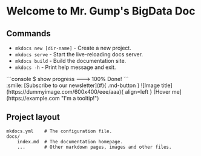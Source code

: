 # Welcome to Mr. Gump's BigData Doc

## Commands

* `mkdocs new [dir-name]` - Create a new project.
* `mkdocs serve` - Start the live-reloading docs server.
* `mkdocs build` - Build the documentation site.
* `mkdocs -h` - Print help message and exit.

<div class="termy">
```console
$ show progress
---> 100%
Done!
```
</div>
:smile: 
[Subscribe to our newsletter](#){ .md-button }
![Image title](https://dummyimage.com/600x400/eee/aaa){ align=left }
[Hover me](https://example.com "I'm a tooltip!")


## Project layout

    mkdocs.yml    # The configuration file.
    docs/
        index.md  # The documentation homepage.
        ...       # Other markdown pages, images and other files.
